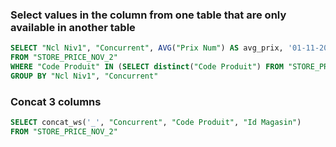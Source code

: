 ### Select values in the column from one table that are only available in another table
```sql
SELECT "Ncl Niv1", "Concurrent", AVG("Prix Num") AS avg_prix, '01-11-2020' date
FROM "STORE_PRICE_NOV_2"
WHERE "Code Produit" IN (SELECT distinct("Code Produit") FROM "STORE_PRICE_DEC")
GROUP BY "Ncl Niv1", "Concurrent"
```

### Concat 3 columns
```sql
SELECT concat_ws('_', "Concurrent", "Code Produit", "Id Magasin")
FROM "STORE_PRICE_NOV_2"
```
